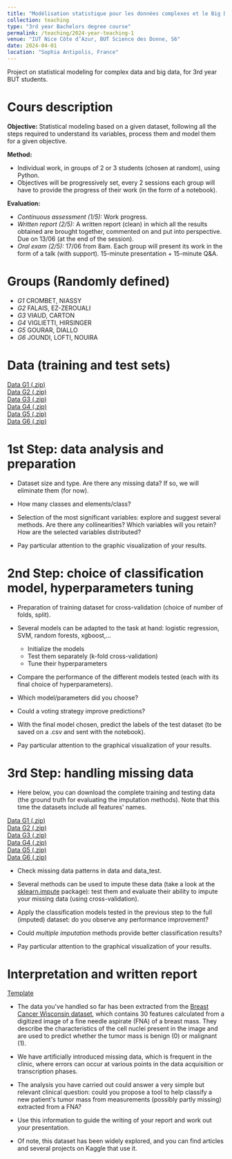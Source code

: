 ```yaml
---
title: "Modélisation statistique pour les données complexes et le Big Data"
collection: teaching
type: "3rd year Bachelors degree course"
permalink: /teaching/2024-year-teaching-1
venue: "IUT Nice Côte d’Azur, BUT Science des Donne, S6"
date: 2024-04-01
location: "Sophia Antipolis, France"
---
```


Project on statistical modeling for complex data and big data, for 3rd year BUT students.

Cours description
======
**Objective:** Statistical modeling based on a given dataset, following all the steps required to understand its variables, process them and model them for a given objective. 

**Method:** 
* Individual work, in groups of 2 or 3 students (chosen at random), using Python.
* Objectives will be progressively set, every 2 sessions each group will have to provide the progress of their work (in the form of a notebook).

**Evaluation:**
* *Continuous assessment (1/5):* Work progress.
* *Written report (2/5):* A written report (clean) in which all the results obtained are brought together, commented on and put into perspective. Due on 13/06 (at the end of the session).
* *Oral exam (2/5):* 17/06 from 8am. Each group will present its work in the form of a talk (with support). 15-minute presentation + 15-minute Q&A.

Groups (Randomly defined)
======
* *G1* CROMBET, NIASSY
* *G2* FALAIS, EZ-ZEROUALI
* *G3* VIAUD, CARTON
* *G4* VIGLIETTI, HIRSINGER
* *G5* GOURAR, DIALLO
* *G6* JOUNDI, LOFTI, NOUIRA

Data (training and test sets)
======
[Data G1 (.zip)](http://ibalelli.github.io/files/course_material/mod_stat_BUT/Data_G1.zip) <br/>
[Data G2 (.zip)](http://ibalelli.github.io/files/course_material/mod_stat_BUT/Data_G2.zip) <br/>
[Data G3 (.zip)](http://ibalelli.github.io/files/course_material/mod_stat_BUT/Data_G3.zip) <br/>
[Data G4 (.zip)](http://ibalelli.github.io/files/course_material/mod_stat_BUT/Data_G4.zip) <br/>
[Data G5 (.zip)](http://ibalelli.github.io/files/course_material/mod_stat_BUT/Data_G5.zip) <br/>
[Data G6 (.zip)](http://ibalelli.github.io/files/course_material/mod_stat_BUT/Data_G6.zip) <br/>

1st Step: data analysis and preparation
======

* Dataset size and type. Are there any missing data? If so, we will eliminate them (for now).

* How many classes and elements/class?

* Selection of the most significant variables: explore and suggest several methods. Are there any collinearities? Which variables will you retain? How are the selected variables distributed?

* Pay particular attention to the graphic visualization of your results.


2nd Step: choice of classification model, hyperparameters tuning
======

* Preparation of training dataset for cross-validation (choice of number of folds, split).

* Several models can be adapted to the task at hand: logistic regression, SVM, random forests, xgboost,...
    * Initialize the models
    * Test them separately (k-fold cross-validation)
    * Tune their hyperparameters

* Compare the performance of the different models tested (each with its final choice of hyperparameters).

* Which model/parameters did you choose?

* Could a voting strategy improve predictions?

* With the final model chosen, predict the labels of the test dataset (to be saved on a .csv and sent with the notebook).

* Pay particular attention to the graphical visualization of your results.

3rd Step: handling missing data
======

* Here below, you can download the complete training and testing data (the ground truth for evaluating the imputation methods). Note that this time the datasets include all features' names. 

[Data G1 (.zip)](http://ibalelli.github.io/files/course_material/mod_stat_BUT/Data_G1_complete.zip) <br/>
[Data G2 (.zip)](http://ibalelli.github.io/files/course_material/mod_stat_BUT/Data_G2_complete.zip) <br/>
[Data G3 (.zip)](http://ibalelli.github.io/files/course_material/mod_stat_BUT/Data_G3_complete.zip) <br/>
[Data G4 (.zip)](http://ibalelli.github.io/files/course_material/mod_stat_BUT/Data_G4_complete.zip) <br/>
[Data G5 (.zip)](http://ibalelli.github.io/files/course_material/mod_stat_BUT/Data_G5_complete.zip) <br/>
[Data G6 (.zip)](http://ibalelli.github.io/files/course_material/mod_stat_BUT/Data_G6_complete.zip) <br/>

* Check missing data patterns in data and data_test.

* Several methods can be used to impute these data (take a look at the [sklearn.impute](https://scikit-learn.org/stable/api/sklearn.impute.html) package): test them and evaluate their ability to impute your missing data (using cross-validation).

* Apply the classification models tested in the previous step to the full (imputed) dataset: do you observe any performance improvement?

* Could *multiple imputation* methods provide better classification results?

* Pay particular attention to the graphical visualization of your results.

Interpretation and written report
======

[Template](http://ibalelli.github.io/files/course_material/mod_stat_BUT/Report_template.docx) <br/>

* The data you've handled so far has been extracted from the [Breast Cancer Wisconsin dataset](https://scikit-learn.org/stable/datasets/toy_dataset.html#breast-cancer-dataset), which contains 30 features calculated from a digitized image of a fine needle aspirate (FNA) of a breast mass. They describe the characteristics of the cell nuclei present in the image and are used to predict whether the tumor mass is benign (0) or malignant (1).

* We have artificially introduced missing data, which is frequent in the clinic, where errors can occur at various points in the data acquisition or transcription phases.

* The analysis you have carried out could answer a very simple but relevant clinical question: could you propose a tool to help classify a new patient's tumor mass from measurements (possibly partly missing) extracted from a FNA?

* Use this information to guide the writing of your report and work out your presentation. 

* Of note, this dataset has been widely explored, and you can find articles and several projects on Kaggle that use it.

<!---
Notes
======
-->